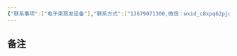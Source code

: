 ```yaml
---
{"联系事项":["电子束蒸发设备"],"联系方式":["13679071300,微信：wxid_c8xpq62pjqse12"],"所属单位":["成都兴南真科科技"],"添加时间":"2024-08-05 19:34","tags":null,"dg-publish":true,"permalink":"/联系人/张伟/","dgPassFrontmatter":true,"created":"2024-08-05T19:34:26.379+08:00","updated":"2024-09-15T19:44:57.822+08:00"}
---
```


## 备注
